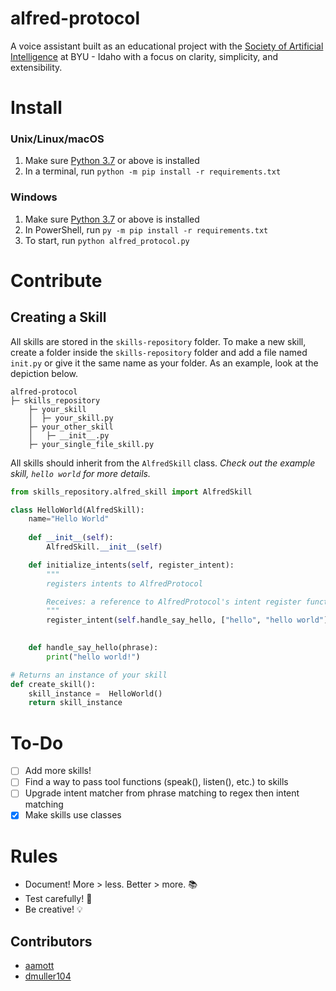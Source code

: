 # alfred-protocol
A voice assistant built as an educational project with the [Society of Artificial Intelligence](https://sai-byui.github.io/) at BYU - Idaho with a focus on clarity, simplicity, and extensibility.

# Install
### Unix/Linux/macOS
1. Make sure [Python 3.7](https://www.python.org/) or above is installed
2. In a terminal, run `python -m pip install -r requirements.txt`

### Windows
1. Make sure [Python 3.7](https://www.python.org/) or above is installed
2. In PowerShell, run `py -m pip install -r requirements.txt`
3. To start, run `python alfred_protocol.py`

# Contribute
## Creating a Skill
All skills are stored in the `skills-repository` folder. To make a new skill, create a folder inside the `skills-repository` folder and add a file named `init.py` or give it the same name as your folder. As an example, look at the depiction below. 
```
alfred-protocol
├─ skills_repository
    ├─ your_skill
    │  ├─ your_skill.py
    ├─ your_other_skill
    │   ├─ __init__.py
    ├─ your_single_file_skill.py
```

All skills should inherit from the `AlfredSkill` class. _Check out the example skill, `hello world` for more details._ 
``` py
from skills_repository.alfred_skill import AlfredSkill

class HelloWorld(AlfredSkill):
    name="Hello World"
    
    def __init__(self):
        AlfredSkill.__init__(self)

    def initialize_intents(self, register_intent):
        """
        registers intents to AlfredProtocol

        Receives: a reference to AlfredProtocol's intent register function
        """
        register_intent(self.handle_say_hello, ["hello", "hello world"], self.name)

    
    def handle_say_hello(phrase):
        print("hello world!")

# Returns an instance of your skill
def create_skill():
    skill_instance =  HelloWorld()
    return skill_instance
```

# To-Do
- [ ] Add more skills!
- [ ] Find a way to pass tool functions (speak(), listen(), etc.) to skills
- [ ] Upgrade intent matcher from phrase matching to regex then intent matching
- [X] Make skills use classes

# Rules
- Document! More > less. Better > more. 📚
- Test carefully! 🥇
- Be creative! 💡

## Contributors
- [aamott](https://github.com/aamott)
- [dmuller104](https://github.com/dmuller104)
